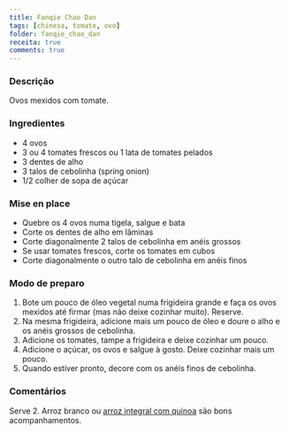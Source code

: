 ```yaml
---
title: Fanqie Chao Dan
tags: [chinesa, tomate, ovo]
folder: fanqie_chao_dan
receita: true
comments: true
---
```


### Descrição

Ovos mexidos com tomate.

### Ingredientes

- 4 ovos
- 3 ou 4 tomates frescos ou 1 lata de tomates pelados
- 3 dentes de alho
- 3 talos de cebolinha (spring onion)
- 1/2 colher de sopa de açúcar

### Mise en place

- Quebre os 4 ovos numa tigela, salgue e bata
- Corte os dentes de alho em lâminas
- Corte diagonalmente 2 talos de cebolinha em anéis grossos
- Se usar tomates frescos, corte os tomates em cubos
- Corte diagonalmente o outro talo de cebolinha em anéis finos

### Modo de preparo

1. Bote um pouco de óleo vegetal numa frigideira grande e faça os ovos mexidos até firmar (mas não deixe cozinhar muito). Reserve.
2. Na mesma frigideira, adicione mais um pouco de óleo e doure o alho e os anéis grossos de cebolinha.
3. Adicione os tomates, tampe a frigideira e deixe cozinhar um pouco.
4. Adicione o açúcar, os ovos e salgue à gosto. Deixe cozinhar mais um pouco.
5. Quando estiver pronto, decore com os anéis finos de cebolinha.

### Comentários

Serve 2. Arroz branco ou [arroz integral com quinoa](arroz-quinoa.md) são bons acompanhamentos.